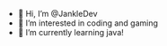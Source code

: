 - 👋 Hi, I’m @JankleDev
- 👀 I’m interested in coding and gaming
- 🌱 I’m currently learning java!

<!---
JankleDev/JankleDev is a ✨ special ✨ One!
--->
